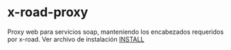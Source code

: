 # x-road-proxy
Proxy web para servicios soap, manteniendo los encabezados requeridos por x-road.
Ver archivo de instalación [INSTALL](INSTALL.md)
